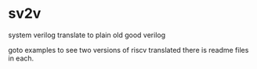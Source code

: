 # sv2v
system verilog translate to plain old good verilog


goto examples to see two versions of riscv translated 
there is readme files in each.



